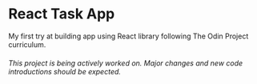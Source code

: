 # React Task App

My first try at building app using React library following The Odin Project curriculum.

###### This project is being actively worked on. Major changes and new code introductions should be expected.
